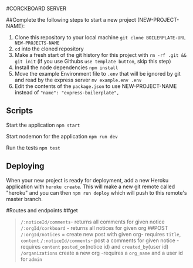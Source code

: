 #CORCKBOARD SERVER



##Complete the following steps to start a new project (NEW-PROJECT-NAME):

1. Clone this repository to your local machine `git clone BOILERPLATE-URL NEW-PROJECTS-NAME`
2. `cd` into the cloned repository
3. Make a fresh start of the git history for this project with `rm -rf .git && git init`
(if you use Githubs `use template button`, skip this step)
4. Install the node dependencies `npm install`
5. Move the example Environment file to `.env` that will be ignored by git and read by the express server `mv example.env .env`
6. Edit the contents of the `package.json` to use NEW-PROJECT-NAME instead of `"name": "express-boilerplate",`

## Scripts

Start the application `npm start`

Start nodemon for the application `npm run dev`

Run the tests `npm test`

## Deploying

When your new project is ready for deployment, add a new Heroku application with `heroku create`. This will make a new git remote called "heroku" and you can then `npm run deploy` which will push to this remote's master branch.

#Routes and endpoints
##get
>`/:noticeId/comments`- returns all comments for given notice
>`/:orgId/corkboard` - returns all notices for given org
##POST
>`/:orgId/notices` = create new post with given org- requires `title`, `content`
>`/:noticeId/comments`- post a comments for given notice - requires `content` `posted_on`(notice id) and `created_by`(user id)
>`/organizations` create a new org -requires a `org_name` and a user id for `admin`